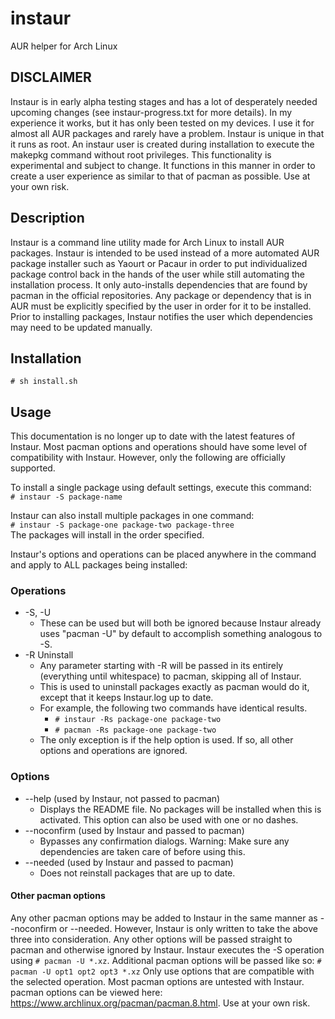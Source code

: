 # instaur
AUR helper for Arch Linux

## DISCLAIMER
Instaur is in early alpha testing stages and has a lot of desperately needed upcoming changes (see instaur-progress.txt for more details). In my experience it works, but it has only been tested on my devices. I use it for almost all AUR packages and rarely have a problem. Instaur is unique in that it runs as root. An instaur user is created during installation to execute the makepkg command without root privileges. This functionality is experimental and subject to change. It functions in this manner in order to create a user experience as similar to that of pacman as possible. Use at your own risk.

## Description

Instaur is a command line utility made for Arch Linux to install AUR packages. Instaur is intended to be used instead of a more automated AUR package installer such as Yaourt or Pacaur in order to put individualized package control back in the hands of the user while still automating the installation process. It only auto-installs dependencies that are found by pacman in the official repositories. Any package or dependency that is in AUR must be explicitly specified by the user in order for it to be installed. Prior to installing packages, Instaur notifies the user which dependencies may need to be updated manually.

## Installation

```# sh install.sh```

## Usage

This documentation is no longer up to date with the latest features of Instaur. Most pacman options and operations should have some level of compatibility with Instaur. However, only the following are officially supported.

To install a single package using default settings, execute this command:<br />
```# instaur -S package-name```

Instaur can also install multiple packages in one command:<br />
```# instaur -S package-one package-two package-three```<br />
The packages will install in the order specified.

Instaur's options and operations can be placed anywhere in the command and apply to ALL packages being installed:<br />
### Operations
  * -S, -U<br />
      * These can be used but will both be ignored because Instaur already uses "pacman -U" by default to accomplish something analogous to -S.<br />
  * -R Uninstall<br />
      * Any parameter starting with -R will be passed in its entirely (everything until whitespace) to pacman, skipping all of Instaur.<br />
      * This is used to uninstall packages exactly as pacman would do it, except that it keeps Instaur.log up to date.<br />
      * For example, the following two commands have identical results.<br />
        * ```# instaur -Rs package-one package-two```<br />
        * ```# pacman -Rs package-one package-two```<br />
      * The only exception is if the help option is used. If so, all other options and operations are ignored.

### Options
  * --help (used by Instaur, not passed to pacman)<br />
      * Displays the README file. No packages will be installed when this is activated. This option can also be used with one or no dashes.<br />
  * --noconfirm (used by Instaur and passed to pacman)<br />
      * Bypasses any confirmation dialogs. Warning: Make sure any dependencies are taken care of before using this.<br />
  * --needed (used by Instaur and passed to pacman)<br />
      * Does not reinstall packages that are up to date.<br />

#### Other pacman options
Any other pacman options may be added to Instaur in the same manner as --noconfirm or --needed. However, Instaur is only written to take the above three into consideration. Any other options will be passed straight to pacman and otherwise ignored by Instaur. Instaur executes the -S operation using ```# pacman -U *.xz```. Additional pacman options will be passed like so: ```# pacman -U opt1 opt2 opt3 *.xz``` Only use options that are compatible with the selected operation. Most pacman options are untested with Instaur. pacman options can be viewed here: https://www.archlinux.org/pacman/pacman.8.html. Use at your own risk.
